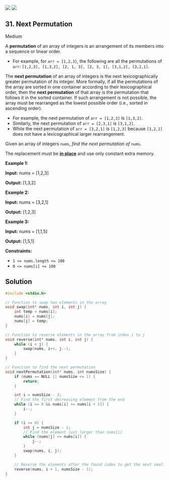 [![](https://img.shields.io/github/stars/LeetCode-in-C/LeetCode-in-C?label=Stars&style=flat-square)](https://github.com/LeetCode-in-C/LeetCode-in-C)
[![](https://img.shields.io/github/forks/LeetCode-in-C/LeetCode-in-C?label=Fork%20me%20on%20GitHub%20&style=flat-square)](https://github.com/LeetCode-in-C/LeetCode-in-C/fork)

## 31\. Next Permutation

Medium

A **permutation** of an array of integers is an arrangement of its members into a sequence or linear order.

*   For example, for `arr = [1,2,3]`, the following are all the permutations of `arr`: `[1,2,3], [1,3,2], [2, 1, 3], [2, 3, 1], [3,1,2], [3,2,1]`.

The **next permutation** of an array of integers is the next lexicographically greater permutation of its integer. More formally, if all the permutations of the array are sorted in one container according to their lexicographical order, then the **next permutation** of that array is the permutation that follows it in the sorted container. If such arrangement is not possible, the array must be rearranged as the lowest possible order (i.e., sorted in ascending order).

*   For example, the next permutation of `arr = [1,2,3]` is `[1,3,2]`.
*   Similarly, the next permutation of `arr = [2,3,1]` is `[3,1,2]`.
*   While the next permutation of `arr = [3,2,1]` is `[1,2,3]` because `[3,2,1]` does not have a lexicographical larger rearrangement.

Given an array of integers `nums`, _find the next permutation of_ `nums`.

The replacement must be **[in place](http://en.wikipedia.org/wiki/In-place_algorithm)** and use only constant extra memory.

**Example 1:**

**Input:** nums = [1,2,3]

**Output:** [1,3,2]

**Example 2:**

**Input:** nums = [3,2,1]

**Output:** [1,2,3]

**Example 3:**

**Input:** nums = [1,1,5]

**Output:** [1,5,1]

**Constraints:**

*   `1 <= nums.length <= 100`
*   `0 <= nums[i] <= 100`

## Solution

```c
#include <stdio.h>

// Function to swap two elements in the array
void swap(int* nums, int i, int j) {
    int temp = nums[i];
    nums[i] = nums[j];
    nums[j] = temp;
}

// Function to reverse elements in the array from index i to j
void reverse(int* nums, int i, int j) {
    while (i < j) {
        swap(nums, i++, j--);
    }
}

// Function to find the next permutation
void nextPermutation(int* nums, int numsSize) {
    if (nums == NULL || numsSize <= 1) {
        return;
    }

    int i = numsSize - 2;
    // Find the first decreasing element from the end
    while (i >= 0 && nums[i] >= nums[i + 1]) {
        i--;
    }

    if (i >= 0) {
        int j = numsSize - 1;
        // Find the element just larger than nums[i]
        while (nums[j] <= nums[i]) {
            j--;
        }
        swap(nums, i, j);
    }

    // Reverse the elements after the found index to get the next smallest lexicographic order
    reverse(nums, i + 1, numsSize - 1);
}
```